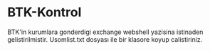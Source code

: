 # BTK-Kontrol

BTK'in kurumlara gonderdigi exchange webshell yazisina istinaden gelistirilmistir.
Usomlist.txt dosyası ile bir klasore koyup calistiriniz. 
